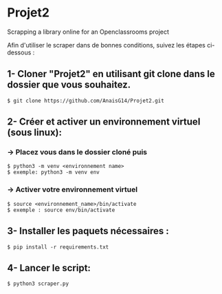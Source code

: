 # Projet2
Scrapping a library online for an Openclassrooms project

Afin d'utiliser le scraper dans de bonnes conditions, suivez les étapes ci-dessous :
## 1- Cloner "Projet2" en utilisant git clone dans le dossier que vous souhaitez.
    $ git clone https://github.com/AnaisG14/Projet2.git

## 2- Créer et activer un environnement virtuel (sous linux):
### -> Placez vous dans le dossier cloné puis
    $ python3 -m venv <environnement name>
    $ exemple: python3 -m venv env
### -> Activer votre environnement virtuel
    $ source <environnement_name>/bin/activate
    $ exemple : source env/bin/activate

## 3- Installer les paquets nécessaires :
    $ pip install -r requirements.txt

## 4- Lancer le script:
    $ python3 scraper.py

